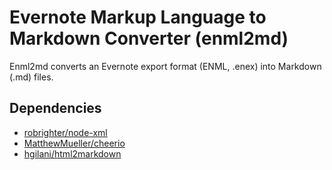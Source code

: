 Evernote Markup Language to Markdown Converter (enml2md)
========================================================

Enml2md converts an Evernote export format (ENML, .enex) into Markdown (.md) files.

Dependencies
------------

- [robrighter/node-xml](https://github.com/robrighter/node-xml)
- [MatthewMueller/cheerio](https://github.com/MatthewMueller/cheerio)
- [hgilani/html2markdown](https://github.com/hgilani/html2markdown)
